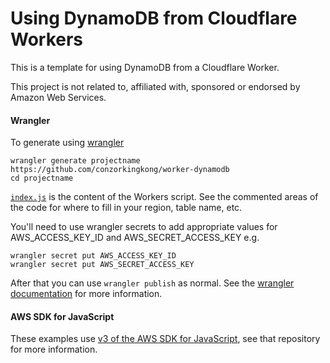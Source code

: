 # Using DynamoDB from Cloudflare Workers

This is a template for using DynamoDB from a Cloudflare Worker.

This project is not related to, affiliated with, sponsored or endorsed by Amazon Web Services.

#### Wrangler

To generate using [wrangler](https://github.com/cloudflare/wrangler)

```
wrangler generate projectname https://github.com/conzorkingkong/worker-dynamodb
cd projectname
```

[`index.js`](https://github.com/conzorkingkong/worker-dynamodb/blob/master/index.js) is the content of the Workers script. See the commented areas of the code for where to fill in your region, table name, etc.

You'll need to use wrangler secrets to add appropriate values for AWS_ACCESS_KEY_ID and AWS_SECRET_ACCESS_KEY e.g.

```
wrangler secret put AWS_ACCESS_KEY_ID
wrangler secret put AWS_SECRET_ACCESS_KEY
```

After that you can use `wrangler publish` as normal. See the [wrangler documentation](https://developers.cloudflare.com/workers/cli-wrangler) for more information.


#### AWS SDK for JavaScript

These examples use [v3 of the AWS SDK for JavaScript](https://github.com/aws/aws-sdk-js-v3), see that repository for more information.
